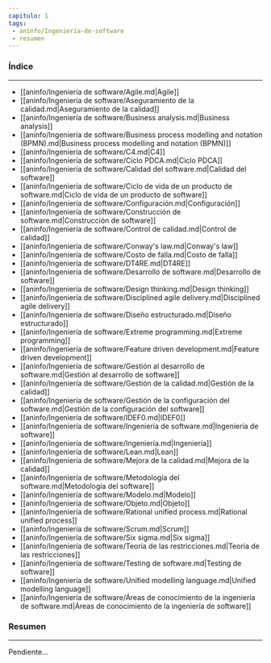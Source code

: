 ```yaml
---
capitulo: 1
tags: 
 - aninfo/Ingeniería-de-software
 - resumen
---
```

### Índice 
---
* [[aninfo/Ingeniería de software/Agile.md|Agile]]
* [[aninfo/Ingeniería de software/Aseguramiento de la calidad.md|Aseguramiento de la calidad]]
* [[aninfo/Ingeniería de software/Business analysis.md|Business analysis]]
* [[aninfo/Ingeniería de software/Business process modelling and notation (BPMN).md|Business process modelling and notation (BPMN)]]
* [[aninfo/Ingeniería de software/C4.md|C4]]
* [[aninfo/Ingeniería de software/Ciclo PDCA.md|Ciclo PDCA]]
* [[aninfo/Ingeniería de software/Calidad del software.md|Calidad del software]]
* [[aninfo/Ingeniería de software/Ciclo de vida de un producto de software.md|Ciclo de vida de un producto de software]]
* [[aninfo/Ingeniería de software/Configuración.md|Configuración]]
* [[aninfo/Ingeniería de software/Construcción de software.md|Construcción de software]]
* [[aninfo/Ingeniería de software/Control de calidad.md|Control de calidad]]
* [[aninfo/Ingeniería de software/Conway's law.md|Conway's law]]
* [[aninfo/Ingeniería de software/Costo de falla.md|Costo de falla]]
* [[aninfo/Ingeniería de software/DT4RE.md|DT4RE]]
* [[aninfo/Ingeniería de software/Desarrollo de software.md|Desarrollo de software]]
* [[aninfo/Ingeniería de software/Design thinking.md|Design thinking]]
* [[aninfo/Ingeniería de software/Disciplined agile delivery.md|Disciplined agile delivery]]
* [[aninfo/Ingeniería de software/Diseño estructurado.md|Diseño estructurado]]
* [[aninfo/Ingeniería de software/Extreme programming.md|Extreme programming]]
* [[aninfo/Ingeniería de software/Feature driven development.md|Feature driven development]]
* [[aninfo/Ingeniería de software/Gestión al desarrollo de software.md|Gestión al desarrollo de software]]
* [[aninfo/Ingeniería de software/Gestión de la calidad.md|Gestión de la calidad]]
* [[aninfo/Ingeniería de software/Gestión de la configuración del software.md|Gestión de la configuración del software]]
* [[aninfo/Ingeniería de software/IDEF0.md|IDEF0]]
* [[aninfo/Ingeniería de software/Ingeniería de software.md|Ingeniería de software]]
* [[aninfo/Ingeniería de software/Ingeniería.md|Ingeniería]]
* [[aninfo/Ingeniería de software/Lean.md|Lean]]
* [[aninfo/Ingeniería de software/Mejora de la calidad.md|Mejora de la calidad]]
* [[aninfo/Ingeniería de software/Metodología del software.md|Metodología del software]]
* [[aninfo/Ingeniería de software/Modelo.md|Modelo]]
* [[aninfo/Ingeniería de software/Objeto.md|Objeto]]
* [[aninfo/Ingeniería de software/Rational unified process.md|Rational unified process]]
* [[aninfo/Ingeniería de software/Scrum.md|Scrum]]
* [[aninfo/Ingeniería de software/Six sigma.md|Six sigma]]
* [[aninfo/Ingeniería de software/Teoría de las restricciones.md|Teoría de las restricciones]]
* [[aninfo/Ingeniería de software/Testing de software.md|Testing de software]]
* [[aninfo/Ingeniería de software/Unified modelling language.md|Unified modelling language]]
* [[aninfo/Ingeniería de software/Áreas de conocimiento de la ingeniería de software.md|Áreas de conocimiento de la ingeniería de software]]

### Resumen
---
Pendiente...